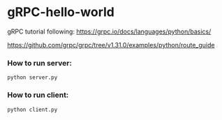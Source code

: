 # gRPC-hello-world

gRPC tutorial following: https://grpc.io/docs/languages/python/basics/

https://github.com/grpc/grpc/tree/v1.31.0/examples/python/route_guide

### How to run server:

```commandline
python server.py
```

### How to run client:

```commandline
python client.py
```